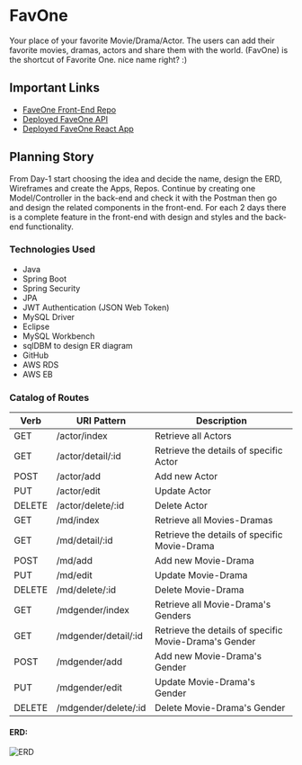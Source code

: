 # FavOne
Your place of your favorite  Movie/Drama/Actor. The users can add their favorite movies, dramas, actors and share them with the world. (FavOne) is the shortcut of Favorite One. nice name right? :)

## Important Links

- [FaveOne Front-End Repo](https://git.generalassemb.ly/eman-e-alatawi/FaveOne-FrontEnd)
- [Deployed FaveOne API](www.link.com)
- [Deployed FaveOne React App](www.link.com)


## Planning Story
From Day-1 start choosing the idea and decide the name, design the ERD, Wireframes and create the Apps, Repos. Continue by creating one Model/Controller in the back-end and check it with the Postman then go and design the related components in the front-end. For each 2 days there is a complete feature in the front-end with design and styles and the back-end functionality.

### Technologies Used

- Java
- Spring Boot
- Spring Security
- JPA
- JWT Authentication (JSON Web Token)
- MySQL Driver
- Eclipse
- MySQL Workbench
- sqlDBM to design ER diagram
- GitHub
- AWS RDS
- AWS EB


### Catalog of Routes

Verb         |	URI Pattern   |	Description
------------ | -------------  | ------------- 
GET | /actor/index | Retrieve all Actors
GET | /actor/detail/:id | Retrieve the details of specific Actor
POST | /actor/add | Add new Actor
PUT | /actor/edit | Update Actor
DELETE| /actor/delete/:id | Delete Actor
GET | /md/index | Retrieve all Movies-Dramas
GET | /md/detail/:id | Retrieve the details of specific Movie-Drama
POST | /md/add | Add new Movie-Drama
PUT | /md/edit | Update Movie-Drama
DELETE | /md/delete/:id | Delete Movie-Drama
GET | /mdgender/index | Retrieve all Movie-Drama's Genders
GET | /mdgender/detail/:id | Retrieve the details of specific Movie-Drama's Gender
POST | /mdgender/add | Add new Movie-Drama's Gender
PUT | /mdgender/edit | Update Movie-Drama's Gender
DELETE | /mdgender/delete/:id | Delete Movie-Drama's Gender


#### ERD:
![ERD](https://i.ibb.co/FqFjKBp/ER-LASTCHANGE-22022021.png)